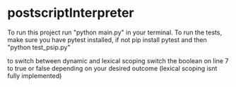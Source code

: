 # postscriptInterpreter 

To run this project run "python main.py" in your terminal.
To run the tests, make sure you have pytest installed, if not pip install pytest and then "python test_psip.py"

to switch between dynamic and lexical scoping switch the boolean on line 7 to true or false depending on your desired outcome (lexical scoping isnt fully implemented)
